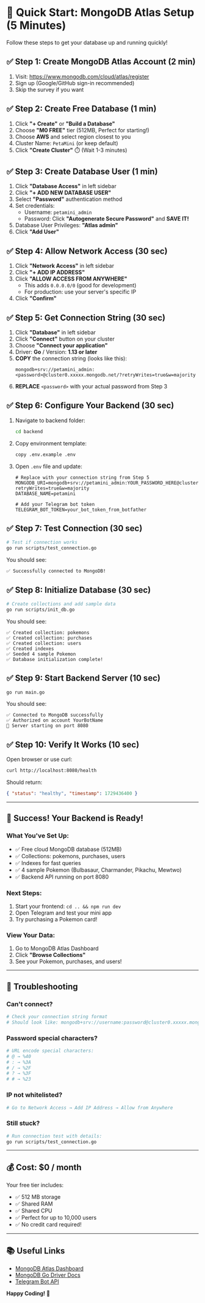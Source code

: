 # 🚀 Quick Start: MongoDB Atlas Setup (5 Minutes)

Follow these steps to get your database up and running quickly!

## ✅ Step 1: Create MongoDB Atlas Account (2 min)

1. Visit: https://www.mongodb.com/cloud/atlas/register
2. Sign up (Google/GitHub sign-in recommended)
3. Skip the survey if you want

## ✅ Step 2: Create Free Database (1 min)

1. Click **"+ Create"** or **"Build a Database"**
2. Choose **"M0 FREE"** tier (512MB, Perfect for starting!)
3. Choose **AWS** and select region closest to you
4. Cluster Name: `PetaMini` (or keep default)
5. Click **"Create Cluster"** ⏱️ (Wait 1-3 minutes)

## ✅ Step 3: Create Database User (1 min)

1. Click **"Database Access"** in left sidebar
2. Click **"+ ADD NEW DATABASE USER"**
3. Select **"Password"** authentication method
4. Set credentials:
   - Username: `petamini_admin`
   - Password: Click **"Autogenerate Secure Password"** and **SAVE IT!**
5. Database User Privileges: **"Atlas admin"**
6. Click **"Add User"**

## ✅ Step 4: Allow Network Access (30 sec)

1. Click **"Network Access"** in left sidebar
2. Click **"+ ADD IP ADDRESS"**
3. Click **"ALLOW ACCESS FROM ANYWHERE"**
   - This adds `0.0.0.0/0` (good for development)
   - For production: use your server's specific IP
4. Click **"Confirm"**

## ✅ Step 5: Get Connection String (30 sec)

1. Click **"Database"** in left sidebar
2. Click **"Connect"** button on your cluster
3. Choose **"Connect your application"**
4. Driver: **Go** / Version: **1.13 or later**
5. **COPY** the connection string (looks like this):
   ```
   mongodb+srv://petamini_admin:<password>@cluster0.xxxxx.mongodb.net/?retryWrites=true&w=majority
   ```
6. **REPLACE** `<password>` with your actual password from Step 3

## ✅ Step 6: Configure Your Backend (30 sec)

1. Navigate to backend folder:

   ```bash
   cd backend
   ```

2. Copy environment template:

   ```bash
   copy .env.example .env
   ```

3. Open `.env` file and update:

   ```env
   # Replace with your connection string from Step 5
   MONGODB_URI=mongodb+srv://petamini_admin:YOUR_PASSWORD_HERE@cluster0.xxxxx.mongodb.net/petamini?retryWrites=true&w=majority
   DATABASE_NAME=petamini

   # Add your Telegram bot token
   TELEGRAM_BOT_TOKEN=your_bot_token_from_botfather
   ```

## ✅ Step 7: Test Connection (30 sec)

```bash
# Test if connection works
go run scripts/test_connection.go
```

You should see:

```
✅ Successfully connected to MongoDB!
```

## ✅ Step 8: Initialize Database (30 sec)

```bash
# Create collections and add sample data
go run scripts/init_db.go
```

You should see:

```
✅ Created collection: pokemons
✅ Created collection: purchases
✅ Created collection: users
✅ Created indexes
✅ Seeded 4 sample Pokemon
✅ Database initialization complete!
```

## ✅ Step 9: Start Backend Server (10 sec)

```bash
go run main.go
```

You should see:

```
✅ Connected to MongoDB successfully
✅ Authorized on account YourBotName
🚀 Server starting on port 8080
```

## ✅ Step 10: Verify It Works (10 sec)

Open browser or use curl:

```bash
curl http://localhost:8080/health
```

Should return:

```json
{ "status": "healthy", "timestamp": 1729436400 }
```

---

## 🎉 Success! Your Backend is Ready!

### What You've Set Up:

- ✅ Free cloud MongoDB database (512MB)
- ✅ Collections: pokemons, purchases, users
- ✅ Indexes for fast queries
- ✅ 4 sample Pokemon (Bulbasaur, Charmander, Pikachu, Mewtwo)
- ✅ Backend API running on port 8080

### Next Steps:

1. Start your frontend: `cd .. && npm run dev`
2. Open Telegram and test your mini app
3. Try purchasing a Pokemon card!

### View Your Data:

1. Go to MongoDB Atlas Dashboard
2. Click **"Browse Collections"**
3. See your Pokemon, purchases, and users!

---

## 🔧 Troubleshooting

### Can't connect?

```bash
# Check your connection string format
# Should look like: mongodb+srv://username:password@cluster0.xxxxx.mongodb.net/...
```

### Password special characters?

```bash
# URL encode special characters:
# @ → %40
# : → %3A
# / → %2F
# ? → %3F
# # → %23
```

### IP not whitelisted?

```bash
# Go to Network Access → Add IP Address → Allow from Anywhere
```

### Still stuck?

```bash
# Run connection test with details:
go run scripts/test_connection.go
```

---

## 💰 Cost: $0 / month

Your free tier includes:

- ✅ 512 MB storage
- ✅ Shared RAM
- ✅ Shared CPU
- ✅ Perfect for up to 10,000 users
- ✅ No credit card required!

---

## 📚 Useful Links

- [MongoDB Atlas Dashboard](https://cloud.mongodb.com/)
- [MongoDB Go Driver Docs](https://pkg.go.dev/go.mongodb.org/mongo-driver)
- [Telegram Bot API](https://core.telegram.org/bots/api)

**Happy Coding! 🚀**
